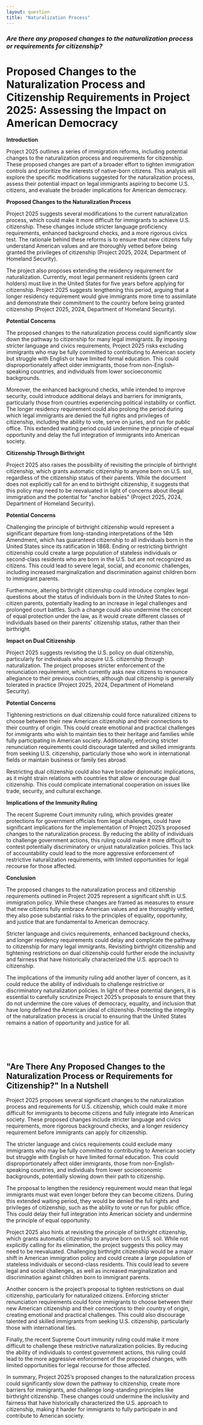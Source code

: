 ```yaml
---
layout: question
title: "Naturalization Process"
---
```


### *Are there any proposed changes to the naturalization process or requirements for citizenship?*


# Proposed Changes to the Naturalization Process and Citizenship Requirements in Project 2025: Assessing the Impact on American Democracy

**Introduction**

Project 2025 outlines a series of immigration reforms, including potential changes to the naturalization process and requirements for citizenship. These proposed changes are part of a broader effort to tighten immigration controls and prioritize the interests of native-born citizens. This analysis will explore the specific modifications suggested for the naturalization process, assess their potential impact on legal immigrants aspiring to become U.S. citizens, and evaluate the broader implications for American democracy.

**Proposed Changes to the Naturalization Process**

Project 2025 suggests several modifications to the current naturalization process, which could make it more difficult for immigrants to achieve U.S. citizenship. These changes include stricter language proficiency requirements, enhanced background checks, and a more rigorous civics test. The rationale behind these reforms is to ensure that new citizens fully understand American values and are thoroughly vetted before being granted the privileges of citizenship (Project 2025, 2024, Department of Homeland Security).

The project also proposes extending the residency requirement for naturalization. Currently, most legal permanent residents (green card holders) must live in the United States for five years before applying for citizenship. Project 2025 suggests lengthening this period, arguing that a longer residency requirement would give immigrants more time to assimilate and demonstrate their commitment to the country before being granted citizenship (Project 2025, 2024, Department of Homeland Security).

**Potential Concerns**

The proposed changes to the naturalization process could significantly slow down the pathway to citizenship for many legal immigrants. By imposing stricter language and civics requirements, Project 2025 risks excluding immigrants who may be fully committed to contributing to American society but struggle with English or have limited formal education. This could disproportionately affect older immigrants, those from non-English-speaking countries, and individuals from lower socioeconomic backgrounds.

Moreover, the enhanced background checks, while intended to improve security, could introduce additional delays and barriers for immigrants, particularly those from countries experiencing political instability or conflict. The longer residency requirement could also prolong the period during which legal immigrants are denied the full rights and privileges of citizenship, including the ability to vote, serve on juries, and run for public office. This extended waiting period could undermine the principle of equal opportunity and delay the full integration of immigrants into American society.

**Citizenship Through Birthright**

Project 2025 also raises the possibility of revisiting the principle of birthright citizenship, which grants automatic citizenship to anyone born on U.S. soil, regardless of the citizenship status of their parents. While the document does not explicitly call for an end to birthright citizenship, it suggests that this policy may need to be reevaluated in light of concerns about illegal immigration and the potential for "anchor babies" (Project 2025, 2024, Department of Homeland Security).

**Potential Concerns**

Challenging the principle of birthright citizenship would represent a significant departure from long-standing interpretations of the 14th Amendment, which has guaranteed citizenship to all individuals born in the United States since its ratification in 1868. Ending or restricting birthright citizenship could create a large population of stateless individuals or second-class residents who are born in the U.S. but are not recognized as citizens. This could lead to severe legal, social, and economic challenges, including increased marginalization and discrimination against children born to immigrant parents.

Furthermore, altering birthright citizenship could introduce complex legal questions about the status of individuals born in the United States to non-citizen parents, potentially leading to an increase in legal challenges and prolonged court battles. Such a change could also undermine the concept of equal protection under the law, as it would create different classes of individuals based on their parents' citizenship status, rather than their birthright.

**Impact on Dual Citizenship**

Project 2025 suggests revisiting the U.S. policy on dual citizenship, particularly for individuals who acquire U.S. citizenship through naturalization. The project proposes stricter enforcement of the renunciation requirement, which currently asks new citizens to renounce allegiance to their previous countries, although dual citizenship is generally tolerated in practice (Project 2025, 2024, Department of Homeland Security).

**Potential Concerns**

Tightening restrictions on dual citizenship could force naturalized citizens to choose between their new American citizenship and their connections to their country of origin. This could create emotional and practical challenges for immigrants who wish to maintain ties to their heritage and families while fully participating in American society. Additionally, enforcing stricter renunciation requirements could discourage talented and skilled immigrants from seeking U.S. citizenship, particularly those who work in international fields or maintain business or family ties abroad.

Restricting dual citizenship could also have broader diplomatic implications, as it might strain relations with countries that allow or encourage dual citizenship. This could complicate international cooperation on issues like trade, security, and cultural exchange.

**Implications of the Immunity Ruling**

The recent Supreme Court immunity ruling, which provides greater protections for government officials from legal challenges, could have significant implications for the implementation of Project 2025’s proposed changes to the naturalization process. By reducing the ability of individuals to challenge government actions, this ruling could make it more difficult to contest potentially discriminatory or unjust naturalization policies. This lack of accountability could lead to the more aggressive enforcement of restrictive naturalization requirements, with limited opportunities for legal recourse for those affected.

**Conclusion**

The proposed changes to the naturalization process and citizenship requirements outlined in Project 2025 represent a significant shift in U.S. immigration policy. While these changes are framed as measures to ensure that new citizens fully embrace American values and are thoroughly vetted, they also pose substantial risks to the principles of equality, opportunity, and justice that are fundamental to American democracy.

Stricter language and civics requirements, enhanced background checks, and longer residency requirements could delay and complicate the pathway to citizenship for many legal immigrants. Revisiting birthright citizenship and tightening restrictions on dual citizenship could further erode the inclusivity and fairness that have historically characterized the U.S. approach to citizenship.

The implications of the immunity ruling add another layer of concern, as it could reduce the ability of individuals to challenge restrictive or discriminatory naturalization policies. In light of these potential dangers, it is essential to carefully scrutinize Project 2025’s proposals to ensure that they do not undermine the core values of democracy, equality, and inclusion that have long defined the American ideal of citizenship. Protecting the integrity of the naturalization process is crucial to ensuring that the United States remains a nation of opportunity and justice for all.

<br>
<br>
<br>

## <span id="nutshell">"Are There Any Proposed Changes to the Naturalization Process or Requirements for Citizenship?" In a Nutshell</span>

Project 2025 proposes several significant changes to the naturalization process and requirements for U.S. citizenship, which could make it more difficult for immigrants to become citizens and fully integrate into American society. These proposed changes include stricter language and civics requirements, more rigorous background checks, and a longer residency requirement before immigrants can apply for citizenship.

The stricter language and civics requirements could exclude many immigrants who may be fully committed to contributing to American society but struggle with English or have limited formal education. This could disproportionately affect older immigrants, those from non-English-speaking countries, and individuals from lower socioeconomic backgrounds, potentially slowing down their path to citizenship.

The proposal to lengthen the residency requirement would mean that legal immigrants must wait even longer before they can become citizens. During this extended waiting period, they would be denied the full rights and privileges of citizenship, such as the ability to vote or run for public office. This could delay their full integration into American society and undermine the principle of equal opportunity.

Project 2025 also hints at revisiting the principle of birthright citizenship, which grants automatic citizenship to anyone born on U.S. soil. While not explicitly calling for its elimination, the project suggests this policy may need to be reevaluated. Challenging birthright citizenship would be a major shift in American immigration policy and could create a large population of stateless individuals or second-class residents. This could lead to severe legal and social challenges, as well as increased marginalization and discrimination against children born to immigrant parents.

Another concern is the project’s proposal to tighten restrictions on dual citizenship, particularly for naturalized citizens. Enforcing stricter renunciation requirements could force immigrants to choose between their new American citizenship and their connections to their country of origin, creating emotional and practical challenges. This could also discourage talented and skilled immigrants from seeking U.S. citizenship, particularly those with international ties.

Finally, the recent Supreme Court immunity ruling could make it more difficult to challenge these restrictive naturalization policies. By reducing the ability of individuals to contest government actions, this ruling could lead to the more aggressive enforcement of the proposed changes, with limited opportunities for legal recourse for those affected.

In summary, Project 2025’s proposed changes to the naturalization process could significantly slow down the pathway to citizenship, create more barriers for immigrants, and challenge long-standing principles like birthright citizenship. These changes could undermine the inclusivity and fairness that have historically characterized the U.S. approach to citizenship, making it harder for immigrants to fully participate in and contribute to American society.
